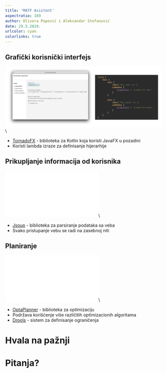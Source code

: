 ```yaml
---
title: 'MATF Asistent'
aspectratio: 169
author: Olivera Popović i Aleksandar Stefanović
date: 29.5.2019.
urlcolor: cyan
colorlinks: true
---
```

## Grafički korisnički interfejs
![TornadoFX](tornadofx.png)\


- [TornadoFX](https://tornadofx.io/) - biblioteka za Kotlin koja koristi JavaFX u pozadini 
- Koristi lambda izraze za definisanje hijerarhije

## Prikupljanje informacija od korisnika
![JSoup](jsoup.pdf)\


- [Jsoup](https://jsoup.org/) - biblioteka za parsiranje podataka sa veba
- Svako pristupanje vebu se radi na zasebnoj niti

## Planiranje
![OptaPlanner](optaplanner.pdf)\


- [OptaPlanner](https://www.optaplanner.org/) - biblioteka za optimizaciju
- Podržava korišćenje više različitih optimizacionih algoritama
- [Drools](https://www.drools.org/) - sistem za definisanje ograničenja

# Hvala na pažnji

# Pitanja?

